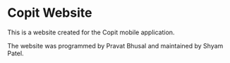 # Copit Website
This is a website created for the Copit mobile application.

The website was programmed by Pravat Bhusal and maintained by Shyam Patel.
